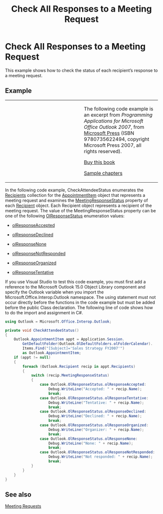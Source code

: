 ﻿---
title: 'Check All Responses to a Meeting Request'
TOCTitle: 'Check All Responses to a Meeting Request'
ms:assetid: ebe10e5a-7f04-447a-bfc1-aa8a726cb0b3
ms:mtpsurl: https://msdn.microsoft.com/en-us/library/Ff184650(v=office.15)
ms:contentKeyID: 55119881
ms.date: 07/24/2014
mtps_version: v=office.15
dev_langs:
- csharp
---

# Check All Responses to a Meeting Request

This example shows how to check the status of each recipient’s response to a meeting request.

## Example

<table>
<colgroup>
<col style="width: 50%" />
<col style="width: 50%" />
</colgroup>
<tbody>
<tr class="odd">
<td><p></p></td>
<td><p>The following code example is an excerpt from <em>Programming Applications for Microsoft Office Outlook 2007</em>, from <a href="http://www.microsoft.com/learning/books/default.mspx">Microsoft Press</a> (ISBN 9780735622494, copyright Microsoft Press 2007, all rights reserved).</p>
<p><a href="http://www.amazon.com/gp/product/0735622493?ie=utf8%26tag=msmsdn-20%26linkcode=as2%26camp=1789%26creative=9325%26creativeasin=0735622493">Buy this book</a></p>
<p><a href="https://msdn.microsoft.com/en-us/library/cc513844(v=office.15)">Sample chapters</a></p></td>
</tr>
</tbody>
</table>


In the following code example, CheckAttendeeStatus enumerates the [Recipients](https://msdn.microsoft.com/en-us/library/bb646361\(v=office.15\)) collection for the [AppointmentItem](https://msdn.microsoft.com/en-us/library/bb645611\(v=office.15\)) object that represents a meeting request and examines the [MeetingResponseStatus](https://msdn.microsoft.com/en-us/library/bb645283\(v=office.15\)) property of each [Recipient](https://msdn.microsoft.com/en-us/library/bb624370\(v=office.15\)) object. Each Recipient object represents a recipient of the meeting request. The value of the MeetingResponseStatus property can be one of the following [OlResponseStatus](https://msdn.microsoft.com/en-us/library/bb644655\(v=office.15\)) enumeration values:

  - [olResponseAccepted](https://msdn.microsoft.com/en-us/library/bb644655\(v=office.15\))

  - [olResponseDeclined](https://msdn.microsoft.com/en-us/library/bb644655\(v=office.15\))

  - [olResponseNone](https://msdn.microsoft.com/en-us/library/bb644655\(v=office.15\))

  - [olResponseNotResponded](https://msdn.microsoft.com/en-us/library/bb644655\(v=office.15\))

  - [olResponseOrganized](https://msdn.microsoft.com/en-us/library/bb644655\(v=office.15\))

  - [olResponseTentative](https://msdn.microsoft.com/en-us/library/bb644655\(v=office.15\))

If you use Visual Studio to test this code example, you must first add a reference to the Microsoft Outlook 15.0 Object Library component and specify the Outlook variable when you import the Microsoft.Office.Interop.Outlook namespace. The using statement must not occur directly before the functions in the code example but must be added before the public Class declaration. The following line of code shows how to do the import and assignment in C\#.

```csharp
using Outlook = Microsoft.Office.Interop.Outlook;
```

```csharp
private void CheckAttendeeStatus()
{
    Outlook.AppointmentItem appt = Application.Session.
        GetDefaultFolder(Outlook.OlDefaultFolders.olFolderCalendar).
        Items.Find("[Subject]='Sales Strategy FY2007'")
        as Outlook.AppointmentItem;
    if (appt != null)
    {
        foreach (Outlook.Recipient recip in appt.Recipients)
        {
            switch (recip.MeetingResponseStatus)
            {
                case Outlook.OlResponseStatus.olResponseAccepted:
                    Debug.WriteLine("Accepted: " + recip.Name);
                    break;
                case Outlook.OlResponseStatus.olResponseTentative:
                    Debug.WriteLine("Tentative: " + recip.Name);
                    break;
                case Outlook.OlResponseStatus.olResponseDeclined:
                    Debug.WriteLine("Declined: " + recip.Name);
                    break;
                case Outlook.OlResponseStatus.olResponseOrganized:
                    Debug.WriteLine("Organizer: " + recip.Name);
                    break;
                case Outlook.OlResponseStatus.olResponseNone:
                    Debug.WriteLine("None: " + recip.Name);
                    break;
                case Outlook.OlResponseStatus.olResponseNotResponded:
                    Debug.WriteLine("Not responded: " + recip.Name);
                    break;
            }
        }
    }
}
```

## See also



[Meeting Requests](meeting-requests.md)

